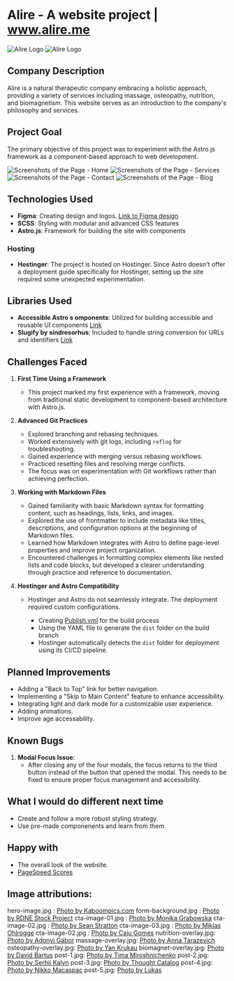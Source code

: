 # Alire - A website project | <a href="https://www.alire.me" target="_blank">www.alire.me</a>

![Alire Logo](./public/logos/wordmark-gradient.svg#gh-light-mode-only)
![Alire Logo](./public/logos/wordmark-stroke.svg#gh-dark-mode-only)

## Company Description

Alire is a natural therapeutic company embracing a holistic approach, providing a variety of services including massage, osteopathy, nutrition, and biomagnetism.
This website serves as an introduction to the company's philosophy and services.

## Project Goal

The primary objective of this project was to experiment with the Astro.js framework as a component-based approach to web development.

![Screenshots of the Page - Home](./readme-media/alire-home.jpg)
![Screenshots of the Page - Services](./readme-media/alire-services.jpg)
![Screenshots of the Page - Contact](./readme-media/alire-contact.jpg)
![Screenshots of the Page - Blog](./readme-media/alire-blog.jpg)

## Technologies Used

- **Figma**: Creating design and logos. [Link to Figma design](https://www.figma.com/proto/Ye1NIbMhdbf1XPc3QSTGgw/ALIRE?node-id=276-3033&t=9T0ZsaBmUtFDVFD5-1)
- **SCSS**: Styling with modular and advanced CSS features
- **Astro.js**: Framework for building the site with components

### Hosting

- **Hostinger**: The project is hosted on Hostinger.
  Since Astro doesn't offer a deployment guide specifically for Hostinger, setting up the site required some unexpected experimentation.

## Libraries Used

- **Accessible Astro s omponents**: Utilized for building accessible and reusable UI components [Link](https://github.com/markteekman/accessible-astro-components)
- **Slugify by sindresorhus**: Included to handle string conversion for URLs and identifiers [Link](https://github.com/sindresorhus/slugify)

## Challenges Faced

1. **First Time Using a Framework**

   - This project marked my first experience with a framework, moving from traditional static development to component-based architecture with Astro.js.

2. **Advanced Git Practices**

   - Explored branching and rebasing techniques.
   - Worked extensively with git logs, including `reflog` for troubleshooting.
   - Gained experience with merging versus rebasing workflows.
   - Practiced resetting files and resolving merge conflicts.
   - The focus was on experimentation with Git workflows rather than achieving perfection.

3. **Working with Markdown Files**

   - Gained familiarity with basic Markdown syntax for formatting content, such as headings, lists, links, and images.
   - Explored the use of frontmatter to include metadata like titles, descriptions, and configuration options at the beginning of Markdown files.
   - Learned how Markdown integrates with Astro to define page-level properties and improve project organization.
   - Encountered challenges in formatting complex elements like nested lists and code blocks, but developed a clearer understanding through practice and reference to documentation.

4. **Hostinger and Astro Compatibility**

   - Hostinger and Astro do not seamlessly integrate. The deployment required custom configurations.

     - Creating [Publish.yml](/.github/workflows/publish.yml) for the build process
     - Using the YAML file to generate the `dist` folder on the build branch
     - Hostinger automatically detects the `dist` folder for deployment using its CI/CD pipeline.

## Planned Improvements

- Adding a "Back to Top" link for better navigation.
- Implementing a "Skip to Main Content" feature to enhance accessibility.
- Integrating light and dark mode for a customizable user experience.
- Adding animations.
- Improve age accessability.

## Known Bugs

1. **Modal Focus Issue**:
   - After closing any of the four modals, the focus returns to the third button instead of the button that opened the modal. This needs to be fixed to ensure proper focus management and accessibility.

## What I would do different next time

- Create and follow a more robust styling strategy.
- Use pre-made componenents and learn from them.

## Happy with

- The overall look of the website.
- [PageSpeed Scores](https://pagespeed.web.dev/analysis/https-www-alire-me/qicj9x98xk?form_factor=mobile)

## Image attributions:

hero-image.jpg : [Photo by Kaboompics.com](https://www.pexels.com/photo/composition-of-cosmetic-bottle-with-pink-rose-petals-and-wooden-plate-4041392/)
form-background.jpg : [Photo by RDNE Stock Project](https://www.pexels.com/photo/clear-glass-cups-on-glass-table-8312798/)
cta-image-01.jpg : [Photo by Monika Grabowska](https://unsplash.com/photos/purple-and-green-vegetable-in-black-bowl-M1y4TFQ9zVk?utm_content=creditCopyText&utm_medium=referral&utm_source=unsplash)
cta-image-02.jpg : [Photo by Sean Stratton](https://unsplash.com/photos/black-stacking-stones-on-gray-surface-ObpCE_X3j6U?utm_content=creditCopyText&utm_medium=referral&utm_source=unsplash)
cta-image-03.jpg : [Photo by Miklas Ohlrogge](https://unsplash.com/photos/woman-walking-on-train-railway-Mof1w0Jn3HA?utm_content=creditCopyText&utm_medium=referral&utm_source=unsplash)
cta-image-02.jpg : [Photo by Caju Gomes](https://unsplash.com/photos/woman-holding-sliced-watermelon-QDq3YliZg48?utm_content=creditCopyText&utm_medium=referral&utm_source=unsplash)
nutrition-overlay.jpg: [Photo by Adonyi Gábor](https://www.pexels.com/photo/assorted-vegetables-on-brown-wooden-table-1414651/)
massage-overlay.jpg: [Photo by Anna Tarazevich](https://www.pexels.com/photo/a-person-massaging-a-client-s-bare-back-6560289/)
osteopathy-overlay.jpg: [Photo by Yan Krukau](https://www.pexels.com/photo/woman-in-white-long-sleeve-shirt-stretching-woman-s-arm-5793700/)
biomagnet-overlay.jpg: [Photo by David Bartus](https://www.pexels.com/photo/levitating-metal-discs-7440924/)
post-1.jpg: [Photo by Tima Miroshnichenko](https://www.pexels.com/photo/a-masseuse-massaging-a-woman-6186765/)
post-2.jpg: [Photo by Serhii Kalyn](https://unsplash.com/photos/two-pieces-of-raw-meat-sit-on-a-cutting-board-XELZYG_aXkU?utm_content=creditCopyText&utm_medium=referral&utm_source=unsplash)
post-3.jpg: [Photo by Thought Catalog](https://unsplash.com/photos/silver-fork-and-knife-on-plate-fnztlIb52gU?utm_content=creditCopyText&utm_medium=referral&utm_source=unsplash)
post-4.jpg: [Photo by Nikko Macaspac](https://unsplash.com/photos/photo-of-person-reach-out-above-the-water-6SNbWyFwuhk?utm_content=creditCopyText&utm_medium=referral&utm_source=unsplash)
post-5.jpg: [Photo by Lukas](https://www.pexels.com/photo/children-s-team-building-on-green-grassland-296301/)

